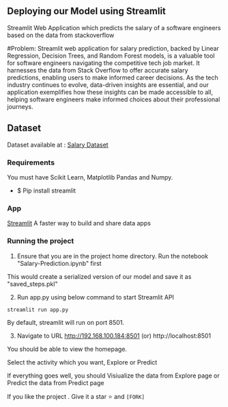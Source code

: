 ## Deploying our Model using Streamlit
Streamlit Web Application which predicts the salary of a software engineers based on the data from stackoverflow

#Problem:
Streamlit web application for salary prediction, backed by Linear Regression, Decision Trees, and Random Forest models, is a valuable tool for software engineers navigating the competitive tech job market. It harnesses the data from Stack Overflow to offer accurate salary predictions, enabling users to make informed career decisions. As the tech industry continues to evolve, data-driven insights are essential, and our application exemplifies how these insights can be made accessible to all, helping software engineers make informed choices about their professional journeys.

## Dataset
Dataset available at :
[Salary Dataset](https://insights.stackoverflow.com/survey)

### Requirements
You must have Scikit Learn, Matplotlib Pandas and Numpy.

- $ Pip install streamlit

###  App
[Streamlit](https://streamlit.io/) A faster way to build and share data apps

### Running the project
1. Ensure that you are in the project home directory. Run the notebook "Salary-Prediction.ipynb" first

This would create a serialized version of our model and save it as "saved_steps.pkl"

2. Run app.py using below command to start Streamlit API
```
streamlit run app.py
```
By default, streamlit will run on port 8501.

3. Navigate to URL http://192.168.100.184:8501 (or) http://localhost:8501

You should be able to view the homepage.

Select the activity which you want, Explore or Predict 

If everything goes well, you should Visiualize the data from Explore page or Predict the data from Predict page

If you like the project . Give it a star  ⭐ and   ```[FORK]```

